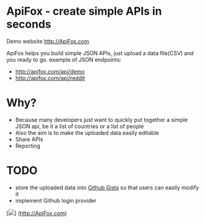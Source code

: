 # ApiFox - create simple APIs in seconds
Demo website http://ApiFox.com

ApiFox helps you build simple JSON APIs, just upload a data file(CSV) and you ready to go.
example of JSON endpoints: 

+  http://apifox.com/api/demo
+  http://apifox.com/api/reddit

Why?
==

+  Because many developers just want to quickly put together a simple JSON api, be it a list of countries or a list of people
+  Also the aim is to make the uploaded data easily editable
+  Share APIs
+  Reporting

TODO
==
+  store the uploaded data into [Github Gists](https://gist.github.com) so that users can easily modify it
+  implement Github login provider 

[![](http://apifox.com/print-screen.jpg)]
(http://ApiFox.com)

